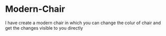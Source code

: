 # Modern-Chair
I have create a modern chair in which you can change the colur of chair and get the changes visible to you directly
